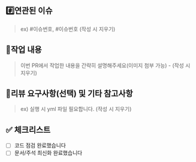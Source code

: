 ## #️⃣연관된 이슈

> ex) #이슈번호, #이슈번호 (작성 시 지우기)

## 📝작업 내용

> 이번 PR에서 작업한 내용을 간략히 설명해주세요(이미지 첨부 가능) - (작성 시 지우기)

## 💬리뷰 요구사항(선택) 및 기타 참고사항

> ex) 실행 시 yml 파일 필요합니다. (작성 시 지우기)


## ✅ 체크리스트

- [ ] 코드 점검 완료했습니다
- [ ] 문서/주석 최신화 완료했습니다
